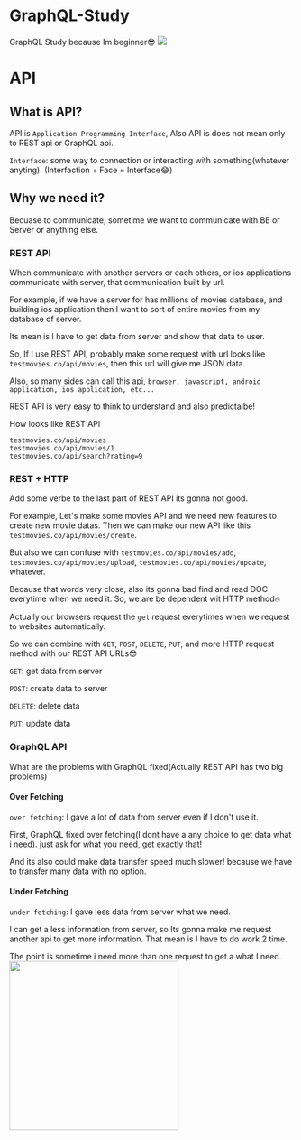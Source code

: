 # GraphQL-Study

GraphQL Study because Im beginner😎
<img src="https://store.graphql.org/cdn/shop/files/GraphQL-logo.png?v=1663253428">

# API

## What is API?

API is `Application Programming Interface`, Also API is does not mean only to REST api or GraphQL api.

`Interface`: some way to connection or interacting with something(whatever anyting). (Interfaction + Face = Interface😂)

## Why we need it?

Becuase to communicate, sometime we want to communicate with BE or Server or anything else.

### REST API

When communicate with another servers or each others, or ios applications communicate with server, that communication built by url.

For example, if we have a server for has millions of movies database, and building ios application then I want to sort of entire movies from my database of server.

Its mean is I have to get data from server and show that data to user.

So, If I use REST API, probably make some request with url looks like `testmovies.co/api/movies`, then this url will give me JSON data.

Also, so many sides can call this api, `browser, javascript, android application, ios application, etc...`

REST API is very easy to think to understand and also predictalbe!

How looks like REST API

```
testmovies.co/api/movies
testmovies.co/api/movies/1
testmovies.co/api/search?rating=9
```

### REST + HTTP

Add some verbe to the last part of REST API its gonna not good.

For example, Let's make some movies API and we need new features to create new movie datas.
Then we can make our new API like this `testmovies.co/api/movies/create`.

But also we can confuse with `testmovies.co/api/movies/add`, `testmovies.co/api/movies/upload`, `testmovies.co/api/movies/update`, whatever.

Because that words very close, also its gonna bad find and read DOC everytime when we need it.
So, we are be dependent wit HTTP method🔥

Actually our browsers request the `get` request everytimes when we request to websites automatically.

So we can combine with `GET`, `POST`, `DELETE`, `PUT`, and more HTTP request method with our REST API URLs😎

`GET`: get data from server

`POST`: create data to server

`DELETE`: delete data

`PUT`: update data

### GraphQL API

What are the problems with GraphQL fixed(Actually REST API has two big problems)

#### Over Fetching

`over fetching`: I gave a lot of data from server even if I don't use it.

First, GraphQL fixed over fetching(I dont have a any choice to get data what i need). just ask for what you need, get exactly that!

And its also could make data transfer speed much slower! because we have to transfer many data with no option.

#### Under Fetching

`under fetching`: I gave less data from server what we need.

I can get a less information from server, so Its gonna make me request another api to get more information. That mean is I have to do work 2 time.

The point is sometime i need more than one request to get a what I need.
<img width="300" height="300" src="https://upload.wikimedia.org/wikipedia/commons/thumb/1/17/GraphQL_Logo.svg/800px-GraphQL_Logo.svg.png"/>
